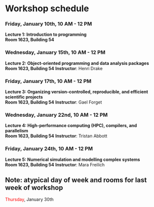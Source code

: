 # Workshop schedule

### Friday, January 10th, 10 AM - 12 PM
**Lecture 1: Introduction to programming**\
**Room 1623, Building 54**

### Wednesday, January 15th, 10 AM - 12 PM
**Lecture 2: Object-oriented programming and data analysis packages**\
**Room 1623, Building 54**
**Instructor**: Henri Drake

### Friday, January 17th, 10 AM - 12 PM
**Lecture 3: Organizing version-controlled, reproducible, and efficient scientific projects**\
**Room 1623, Building 54**
**Instructor**: Gael Forget

### Wednesday, January 22nd, 10 AM - 12 PM
**Lecture 4: High-performance computing (HPC), compilers, and parallelism**\
**Room 1623, Building 54**
**Instructor**: Tristan Abbott


### Friday, January 24th, 10 AM - 12 PM
**Lecture 5: Numerical simulation and modelling complex systems**\
**Room 1623, Building 54**
**Instructor**: Mara Freilich

## Note: atypical day of week and rooms for last week of workshop

<span style="color:red">Thursday</span>, January 30th


